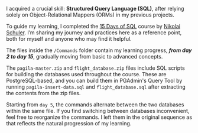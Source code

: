 I acquired a crucial skill: **Structured Query Language (SQL)**, after relying solely on Object-Relational Mappers (ORMs) in my previous projects.

To guide my learning, I completed the [15 Days of SQL](https://udemy.com/course/15-days-of-sql) course by [Nikolai Schuler](https://linkedin.com/in/nikolai-schuler). I’m sharing my journey and practices here as a reference point, both for myself and anyone who may find it helpful.

The files inside the `/Commands` folder contain my learning progress, ***from day 2 to day 15***, gradually moving from basic to advanced concepts.

The `pagila-master.zip` and `flight_database.zip` files include SQL scripts for building the databases used throughout the course. These are PostgreSQL-based, and you can build them in PGAdmin's Query Tool by running `pagila-insert-data.sql` and `flight_database.sql` after extracting the contents from the zip files.

Starting from `day 5`, the commands alternate between the two databases within the same file. If you find switching between databases inconvenient, feel free to reorganize the commands. I left them in the original sequence as that reflects the natural progression of my learning.
